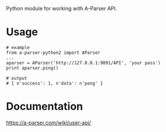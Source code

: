 Python module for working with A-Parser API.

# Usage
```
# example
from a-parser-python2 import AParser
...
aparser = AParser('http://127.0.0.1:9091/API', 'your pass')
print aparser.ping()

# output
# { n'success': 1, n'data': n'pong' }
```

# Documentation
https://a-parser.com/wiki/user-api/
